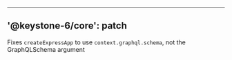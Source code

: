 ----
'@keystone-6/core': patch
----

Fixes `createExpressApp` to use `context.graphql.schema`, not the GraphQLSchema argument

